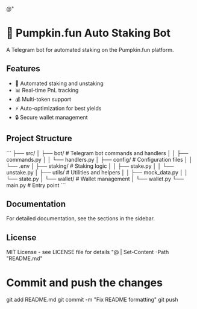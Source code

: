 @"
# 🎃 Pumpkin.fun Auto Staking Bot

A Telegram bot for automated staking on the Pumpkin.fun platform.

## Features

- 🤖 Automated staking and unstaking
- 📊 Real-time PnL tracking
- 💰 Multi-token support
- ⚡ Auto-optimization for best yields
- 🔒 Secure wallet management

## Project Structure

\`\`\`
├── src/
│   ├── bot/           # Telegram bot commands and handlers
│   │   ├── commands.py
│   │   └── handlers.py
│   ├── config/        # Configuration files
│   │   └── .env
│   ├── staking/       # Staking logic
│   │   ├── stake.py
│   │   └── unstake.py
│   ├── utils/         # Utilities and helpers
│   │   ├── mock_data.py
│   │   └── state.py
│   └── wallet/        # Wallet management
│       └── wallet.py
└── main.py           # Entry point
\`\`\`

## Documentation

For detailed documentation, see the sections in the sidebar.

## License

MIT License - see LICENSE file for details
"@ | Set-Content -Path "README.md"

# Commit and push the changes
git add README.md
git commit -m "Fix README formatting"
git push